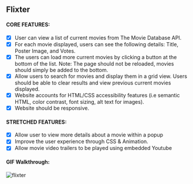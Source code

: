 ## Flixter

#### CORE FEATURES:
- [x] User can view a list of current movies from The Movie Database API.
- [x] For each movie displayed, users can see the following details: Title, Poster Image, and Votes.
- [x] The users can load more current movies by clicking a button at the bottom of the list. Note: The page should not be reloaded, movies should simply be added to the bottom.
- [x] Allow users to search for movies and display them in a grid view. Users should be able to clear results and view previous current movies displayed.
- [x] Website accounts for HTML/CSS accessibility features (i.e semantic HTML, color contrast, font sizing, alt text for images).
- [x] Website should be responsive.

#### STRETCHED FEATURES:
- [x] Allow user to view more details about a movie within a popup
- [x] Improve the user experience through CSS & Animation.
- [x] Allow movie video trailers to be played using embedded Youtube

#### GIF Walkthrough:
![flixter](https://user-images.githubusercontent.com/66381939/168674979-122f4dda-bab1-4235-8547-aa51680cd3e5.jpg)
